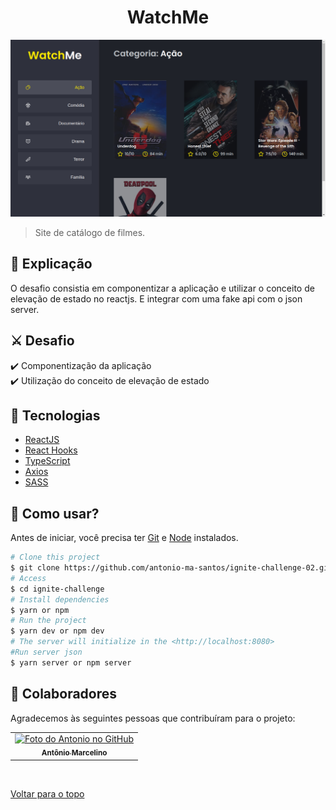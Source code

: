 <h1 align="center">WatchMe</h1>

<img src="src/assets/watchme.png" alt="imagem do site">

> Site de catálogo de filmes.

## :page_facing_up: Explicação

O desafio consistia em componentizar a aplicação e utilizar o conceito de elevação de estado no  reactjs. E integrar com uma fake api com o json server.

## ⚔️ Desafio

:heavy_check_mark: Componentização da aplicação\
:heavy_check_mark: Utilização do conceito de elevação de estado

## 🚀 Tecnologias ##

- [ReactJS](https://pt-br.reactjs.org/)
- [React Hooks](https://pt-br.reactjs.org/docs/hooks-intro.html)
- [TypeScript](https://www.typescriptlang.org/)
- [Axios](https://axios-http.com/ptbr/docs/intro)
- [SASS](https://sass-lang.com/documentation/)

## :closed_book: Como usar? ##

Antes de iniciar, você precisa ter [Git](https://git-scm.com) e [Node](https://nodejs.org/en/) instalados.

```bash
# Clone this project
$ git clone https://github.com/antonio-ma-santos/ignite-challenge-02.git
# Access
$ cd ignite-challenge
# Install dependencies
$ yarn or npm 
# Run the project
$ yarn dev or npm dev
# The server will initialize in the <http://localhost:8080>
#Run server json
$ yarn server or npm server
```

## 🤝 Colaboradores

Agradecemos às seguintes pessoas que contribuíram para o projeto:

<table>
  <tr>
    <td align="center">
      <a href="#">
        <img src="https://github.com/antonio-ma-santos.png" width="160px;" alt="Foto do Antonio no GitHub"/><br>
        <sub>
          <b>Antônio Marcelino</b>
        </sub>
      </a>
    </td>
  </tr>
</table>

&#xa0;

<a href="#top">Voltar para o topo</a>
